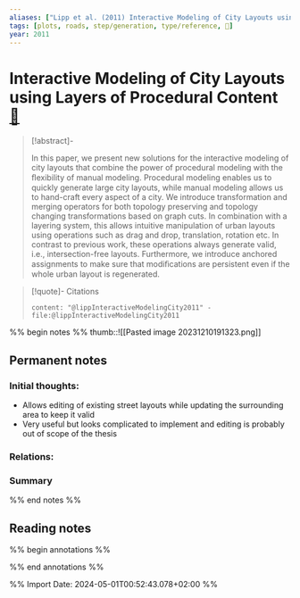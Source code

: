 ```yaml
---
aliases: ["Lipp et al. (2011) Interactive Modeling of City Layouts using Layers of Procedural Content"]
tags: [plots, roads, step/generation, type/reference, 🔻]
year: 2011
---
```

# Interactive Modeling of City Layouts using Layers of Procedural Content [📖](zotero://select/library/items/JRQ9QMBV)

> [!abstract]-
> 
> In this paper, we present new solutions for the interactive modeling of city layouts that combine the power of procedural modeling with the ﬂexibility of manual modeling. Procedural modeling enables us to quickly generate large city layouts, while manual modeling allows us to hand-craft every aspect of a city. We introduce transformation and merging operators for both topology preserving and topology changing transformations based on graph cuts. In combination with a layering system, this allows intuitive manipulation of urban layouts using operations such as drag and drop, translation, rotation etc. In contrast to previous work, these operations always generate valid, i.e., intersection-free layouts. Furthermore, we introduce anchored assignments to make sure that modiﬁcations are persistent even if the whole urban layout is regenerated.
> 

> [!quote]- Citations
> 
> ```query
> content: "@lippInteractiveModelingCity2011" -file:@lippInteractiveModelingCity2011
> ```

%% begin notes %%
thumb::![[Pasted image 20231210191323.png]]
## Permanent notes
### Initial thoughts:
- Allows editing of existing street layouts while updating the surrounding area to keep it valid 
- Very useful but looks complicated to implement and editing is probably out of scope of the thesis

### Relations:


### Summary


%% end notes %%
## Reading notes
%% begin annotations %%

%% end annotations %%



%% Import Date: 2024-05-01T00:52:43.078+02:00 %%
